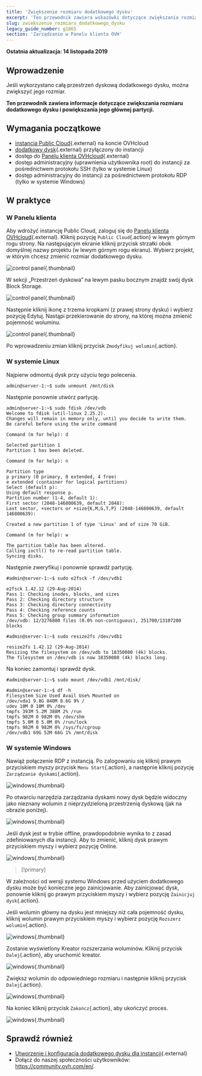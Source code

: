 ```yaml
---
title: 'Zwiększenie rozmiaru dodatkowego dysku'
excerpt: 'Ten przewodnik zawiera wskazówki dotyczące zwiększania rozmiaru dodatkowego dysku i powiększania jego głównej partycji.'
slug: zwiekszenie_rozmiaru_dodatkowego_dysku
legacy_guide_number: g1865
section: 'Zarządzanie w Panelu klienta OVH'
---
```


**Ostatnia aktualizacja: 14 listopada 2019**

## Wprowadzenie

Jeśli wykorzystano całą przestrzeń dyskową dodatkowego dysku, można zwiększyć jego rozmiar. 

**Ten przewodnik zawiera informacje dotyczące zwiększania rozmiaru dodatkowego dysku i powiększania jego głównej partycji.**

## Wymagania początkowe

* [instancja Public Cloud](https://www.ovh.pl/public-cloud/){.external} na koncie OVHcloud
* [dodatkowy dysk](https://www.ovh.pl/public-cloud/block-storage/){.external} przyłączony do instancji
* dostęp do [Panelu klienta OVHcloud](https://www.ovh.com/auth/?action=gotomanager){.external}
* dostęp administracyjny (uprawnienia użytkownika root) do instancji za pośrednictwem protokołu SSH (tylko w systemie Linux)
* dostęp administracyjny do instancji za pośrednictwem protokołu RDP (tylko w systemie Windows)

## W praktyce

### W Panelu klienta

Aby wdrożyć instancję Public Cloud, zaloguj się do [Panelu klienta OVHcloud](https://www.ovh.com/auth/?action=gotomanager){.external}. Kliknij pozycję `Public Cloud`{.action} w lewym górnym rogu strony. Na następującym ekranie kliknij przycisk strzałki obok domyślnej nazwy projektu (w lewym górnym rogu ekranu). Wybierz projekt, w którym chcesz zmienić rozmiar dodatkowego dysku.

![control panel](images/select_project.png){.thumbnail}

W sekcji „Przestrzeń dyskowa” na lewym pasku bocznym znajdź swój dysk Block Storage.

![control panel](images/increase-disk-02.png){.thumbnail}

Następnie kliknij ikonę z trzema kropkami (z prawej strony dysku) i wybierz pozycję Edytuj. Nastąpi przekierowanie do strony, na której można zmienić pojemność woluminu.

![control panel](images/increase-disk-03.png){.thumbnail}

Po wprowadzeniu zmian kliknij przycisk `Zmodyfikuj wolumin`{.action}.


### W systemie Linux

Najpierw odmontuj dysk przy użyciu tego polecenia.

```
admin@server-1:~$ sudo unmount /mnt/disk
```

Następnie ponownie utwórz partycję.

```
admin@server-1:~$ sudo fdisk /dev/vdb
Welcome to fdisk (util-linux 2.25.2).
Changes will remain in memory only, until you decide to write them.
Be careful before using the write command
```

```
Command (m for help): d

Selected partition 1
Partition 1 has been deleted.
```

```
Command (m for help): n

Partition type
p primary (0 primary, 0 extended, 4 free)
e extended (container for logical partitions)
Select (default p):
Using default response p.
Partition number (1-4, default 1):
First sector (2048-146800639, default 2048):
Last sector, +sectors or +size{K,M,G,T,P} (2048-146800639, default 146800639):

Created a new partition 1 of type 'Linux' and of size 70 GiB.
```

```
Command (m for help): w

The partition table has been altered.
Calling ioctl() to re-read partition table.
Syncing disks.
```

Następnie zweryfikuj i ponownie sprawdź partycję.

```
#admin@server-1:~$ sudo e2fsck -f /dev/vdb1

e2fsck 1.42.12 (29-Aug-2014)
Pass 1: Checking inodes, blocks, and sizes
Pass 2: Checking directory structure
Pass 3: Checking directory connectivity
Pass 4: Checking reference counts
Pass 5: Checking group summary information
/dev/vdb: 12/3276800 files (0.0% non-contiguous), 251700/13107200 blocks
```

```
#admin@server-1:~$ sudo resize2fs /dev/vdb1

resize2fs 1.42.12 (29-Aug-2014)
Resizing the filesystem on /dev/vdb to 18350080 (4k) blocks.
The filesystem on /dev/vdb is now 18350080 (4k) blocks long.
```

Na koniec zamontuj i sprawdź dysk.

```
#admin@server-1:~$ sudo mount /dev/vdb1 /mnt/disk/
```

```
#admin@server-1:~$ df -h
Filesystem Size Used Avail Use% Mounted on
/dev/vda1 9.8G 840M 8.6G 9% /
udev 10M 0 10M 0% /dev
tmpfs 393M 5.2M 388M 2% /run
tmpfs 982M 0 982M 0% /dev/shm
tmpfs 5.0M 0 5.0M 0% /run/lock
tmpfs 982M 0 982M 0% /sys/fs/cgroup
/dev/vdb1 69G 52M 66G 1% /mnt/disk
```

### W systemie Windows

Nawiąż połączenie RDP z instancją. Po zalogowaniu się kliknij prawym przyciskiem myszy przycisk `Menu Start`{.action}, a następnie kliknij pozycję `Zarządzanie dyskami`{.action}.

![windows](images/increase-disk-04.png){.thumbnail}

Po otwarciu narzędzia zarządzania dyskami nowy dysk będzie widoczny jako nieznany wolumin z nieprzydzieloną przestrzenią dyskową (jak na obrazie poniżej).

![windows](images/increase-disk-05.png){.thumbnail}

Jeśli dysk jest w trybie offline, prawdopodobnie wynika to z zasad zdefiniowanych dla instancji. Aby to zmienić, kliknij dysk prawym przyciskiem myszy i wybierz pozycję Online.

![windows](images/increase-disk-06.png){.thumbnail}

> [!primary]
>
W zależności od wersji systemu Windows przed użyciem dodatkowego dysku może być konieczne jego zainicjowanie. Aby zainicjować dysk, ponownie kliknij go prawym przyciskiem myszy i wybierz pozycję `Zainicjuj dysk`{.action}.
>

Jeśli wolumin główny na dysku jest mniejszy niż cała pojemność dysku, kliknij wolumin prawym przyciskiem myszy i wybierz pozycję `Rozszerz wolumin`{.action}.

![windows](images/increase-disk-07.png){.thumbnail}

Zostanie wyświetlony Kreator rozszerzania woluminów. Kliknij przycisk `Dalej`{.action}, aby uruchomić kreator.

![windows](images/increase-disk-08.png){.thumbnail}

Zwiększ wolumin do odpowiedniego rozmiaru i następnie kliknij przycisk `Dalej`{.action}.

![windows](images/increase-disk-09.png){.thumbnail}

Na koniec kliknij przycisk `Zakończ`{.action}, aby ukończyć proces.

![windows](images/increase-disk-10.png){.thumbnail}

## Sprawdź również

* [Utworzenie i konfiguracja dodatkowego dysku dla instancji](https://docs.ovh.com/pl/public-cloud/utworzenie_i_konfiguracja_dodatkowego_dysku_dla_instancji/){.external}
* Dołącz do naszej społeczności użytkowników: <https://community.ovh.com/en/>.